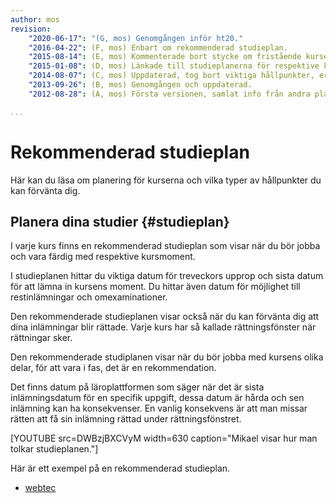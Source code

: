 ```yaml
---
author: mos
revision:
    "2020-06-17": "(G, mos) Genomgången inför ht20."
    "2016-04-22": (F, mos) Enbart om rekommenderad studieplan.
    "2015-08-14": (E, mos) Kommenterade bort stycke om fristående kurser.
    "2015-01-08": (D, mos) Länkade till studieplanerna för respektive kurspaket.
    "2014-08-07": (C, mos) Uppdaterad, tog bort viktiga hållpunkter, ersattes av uppdaterade studieplaner samt nya studieplaner för kurspaket.
    "2013-09-26": (B, mos) Genomgången och uppdaterad.
    "2012-08-28": (A, mos) Första versionen, samlat info från andra platser.

...
```

Rekommenderad studieplan
==================================

Här kan du läsa om planering för kurserna och vilka typer av hållpunkter du kan förvänta dig.



Planera dina studier {#studieplan}
--------------------------------------

I varje kurs finns en rekommenderad studieplan som visar när du bör jobba och vara färdig med respektive kursmoment.

I studieplanen hittar du viktiga datum för treveckors upprop och sista datum för att lämna in kursens moment. Du hittar även datum för möjlighet till restinlämningar och omexaminationer.

Den rekommenderade studieplanen visar också när du kan förvänta dig att dina inlämningar blir rättade. Varje kurs har så kallade rättningsfönster när rättningar sker.

Den rekommenderade studiplanen visar när du bör jobba med kursens olika delar, för att vara i fas, det är en rekommendation.

Det finns datum på läroplattformen som säger när det är sista inlämningsdatum för en specifik uppgift, dessa datum är hårda och sen inlämning kan ha konsekvenser. En vanlig konsekvens är att man missar rätten att få sin inlämning rättad under rättningsfönstret.

[YOUTUBE src=DWBzjBXCVyM width=630 caption="Mikael visar hur man tolkar studieplanen."]

Här är ett exempel på en rekommenderad studieplan.

* [webtec](https://dbwebb.se/kurser/webtec/studieplan)
